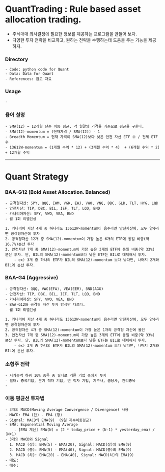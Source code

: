 # QuantTrading : Rule based asset allocation trading.  
- 주식매매 의사결정에 필요한 정보를 제공하는 프로그램을 만들어 보자.
- 다양한 투자 전략을 비교하고, 원하는 전략을 수행하는데 도움을 주는 기능을 제공하자.

### Directory  
```
- Code: python code for Quant
- Data: Data for Quant
- References: 참고 자료
```

### Usage
```
- 
```

### 용어 설명
``` 
- SMA(12) = 12개월 단순 이동 평균. 각 월말의 가격을 기준으로 평균을 구한다.
- SMA(12)-momentum = (현재가격 / SMA(12)) - 1
- Breadth Momentum = 현재 가격이 SMA(12)보다 낮은 안전 자산 ETF 수 / 전체 ETF 수
- 13612W-momentum = (1개월 수익 * 12) + (3개월 수익 * 4)  + (6개월 수익 * 2) + 12개월 수익
```
-------------------------------------------------------------------------------------
# Quant Strategy

### BAA-G12 (Bold Asset Allocation. Balanced)
```
- 공격형자산: SPY, QQQ, IWM, VGK, EWJ, VWO, VNQ, DBC, GLD, TLT, HYG, LQD
- 안전자산: TIP, DBC, BIL, IEF, TLT, LQD, BND
- 카나리아자산: SPY, VWO, VEA, BND
- 월 1회 리밸런싱
  
1. 카나리아 자산 4개 중 하나라도 13612W-momentum이 음수라면 안전자산에, 모두 양수라면 공격형자산에 투자    
2. 공격형자산 12개 중 SMA(12)-momentum이 가장 높은 6개의 ETF에 동일 비중(약 16.7%)분산 투자
3. 안전자산 7개 중 SMA(12)-momentum이 가장 높은 3개의 ETF에 동일 비중(약 33%) 분산 투자. 단, BIL의 SMA(12)-momentum보다 낮은 ETF는 BIL로 대체해서 투자.
    - ex) 3개 중 하나의 ETF가 BIL의 SMA(12)-momentum 보다 낮다면, 나머지 2개와 BIL에 분산 투자.
```

### BAA-G4 (Aggressive)
```
- 공격형자산: QQQ, VWO(EFA), VEA(EEM), BND(AGG)
- 안전자산: TIP, DBC, BIL, IEF, TLT, LQD, BND
- 카나리아자산: SPY, VWO, VEA, BND
- BAA-G12와 공격형 자산 투자 방식만 다르다.
- 월 1회 리밸런싱
  
1. 카나리아 자산 4개 중 하나라도 13612W-momentum이 음수라면 안전자산에, 모두 양수라면 공격형자산에 투자    
2. 공격형자산 4개 중 SMA(12)-momentum이 가장 높은 1개의 공격형 자산에 올인
3. 안전자산 7개 중 SMA(12)-momentum이 가장 높은 3개의 ETF에 동일 비중(약 33%) 분산 투자. 단, BIL의 SMA(12)-momentum보다 낮은 ETF는 BIL로 대체해서 투자.
    - ex) 3개 중 하나의 ETF가 BIL의 SMA(12)-momentum 보다 낮다면, 나머지 2개와 BIL에 분산 투자.
```

### 소형주 전략
```
- 시가총액 하위 10% 종목 중 필터로 거른 기업 중에서 투자
- 필터: 중국기업, 분기 적자 기업, 연 적자 기업, 지주사, 금융사, 관리종목
- 
```

### 이동 평균선 투자법
```
- 3개의 MACD(Moving Average Convergence / Divergence) 사용
- MACD: EMA (단) - EMA (장)
- Signal: MACD의 EMA(9)  (9일 지수이동평균)
- EMA: Exponential Moving Average
    . [EMA 계산] EMA(N) = (2 * today_price + (N-1) * yesterday_ema) / (N+1)
- 3개의 MACD와 Signal
  1. MACD (상): EMA(5) - EMA(20), Signal: MACD(상)의 EMA(9)
  2. MACD (중): EMA(5) - EMA(40), Signal: MACD(중)의 EMA(9)
  3. MACD (하): EMA(20) - EMA(40), Signal: MACD(하)의 EMA(9)
- 매도:
- 매수:
```
